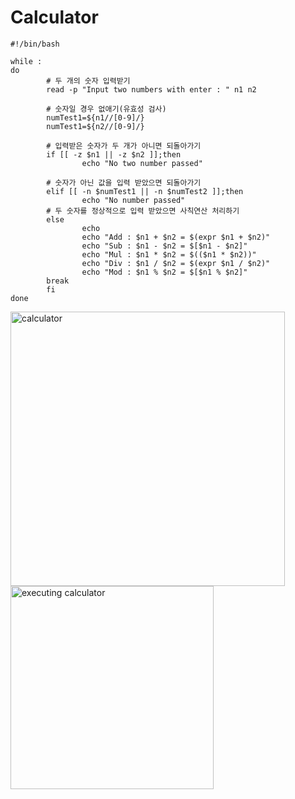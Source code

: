 # Calculator

```
#!/bin/bash

while :
do
        # 두 개의 숫자 입력받기
        read -p "Input two numbers with enter : " n1 n2

        # 숫자일 경우 없애기(유효성 검사)
        numTest1=${n1//[0-9]/}
        numTest1=${n2//[0-9]/}

        # 입력받은 숫자가 두 개가 아니면 되돌아가기
        if [[ -z $n1 || -z $n2 ]];then
                echo "No two number passed"

        # 숫자가 아닌 값을 입력 받았으면 되돌아가기
        elif [[ -n $numTest1 || -n $numTest2 ]];then
                echo "No number passed"
        # 두 숫자를 정상적으로 입력 받았으면 사칙연산 처리하기
        else
                echo
                echo "Add : $n1 + $n2 = $(expr $n1 + $n2)"
                echo "Sub : $n1 - $n2 = $[$n1 - $n2]"
                echo "Mul : $n1 * $n2 = $(($n1 * $n2))"
                echo "Div : $n1 / $n2 = $(expr $n1 / $n2)"
                echo "Mod : $n1 % $n2 = $[$n1 % $n2]"
        break
        fi
done
```
<img width="439" alt="calculator" src="https://github.com/7ahyeon/Shell-Script/assets/107123698/6f1a2661-2845-4f22-9afb-e2d00509f8c6">

<img width="325" alt="executing calculator" src="https://github.com/7ahyeon/Shell-Script/assets/107123698/247274e8-7624-4d89-9622-cda8c9dfa393">
